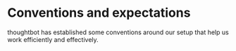 # Conventions and expectations

thoughtbot has established some conventions around our setup that help
us work efficiently and effectively.
